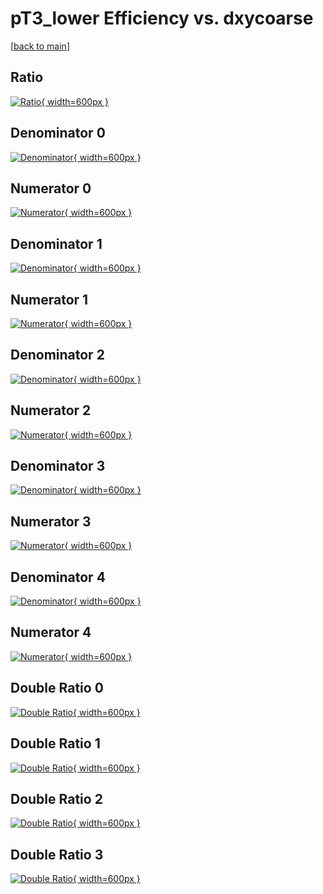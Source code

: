 # pT3_lower Efficiency vs. dxycoarse

[[back to main](./)]



## Ratio

[![Ratio](../mtv/var/pT3_lower_base_0_-1_eff_dxycoarse.png){ width=600px }](../mtv/var/pT3_lower_base_0_-1_eff_dxycoarse.pdf)

## Denominator 0

[![Denominator](../mtv/den/pT3_lower_base_0_-1_eff_dxycoarse_den0.png){ width=600px }](../mtv/den/pT3_lower_base_0_-1_eff_dxycoarse_den0.pdf)

## Numerator 0

[![Numerator](../mtv/num/pT3_lower_base_0_-1_eff_dxycoarse_num0.png){ width=600px }](../mtv/num/pT3_lower_base_0_-1_eff_dxycoarse_num0.pdf)

## Denominator 1

[![Denominator](../mtv/den/pT3_lower_base_0_-1_eff_dxycoarse_den1.png){ width=600px }](../mtv/den/pT3_lower_base_0_-1_eff_dxycoarse_den1.pdf)

## Numerator 1

[![Numerator](../mtv/num/pT3_lower_base_0_-1_eff_dxycoarse_num1.png){ width=600px }](../mtv/num/pT3_lower_base_0_-1_eff_dxycoarse_num1.pdf)

## Denominator 2

[![Denominator](../mtv/den/pT3_lower_base_0_-1_eff_dxycoarse_den2.png){ width=600px }](../mtv/den/pT3_lower_base_0_-1_eff_dxycoarse_den2.pdf)

## Numerator 2

[![Numerator](../mtv/num/pT3_lower_base_0_-1_eff_dxycoarse_num2.png){ width=600px }](../mtv/num/pT3_lower_base_0_-1_eff_dxycoarse_num2.pdf)

## Denominator 3

[![Denominator](../mtv/den/pT3_lower_base_0_-1_eff_dxycoarse_den3.png){ width=600px }](../mtv/den/pT3_lower_base_0_-1_eff_dxycoarse_den3.pdf)

## Numerator 3

[![Numerator](../mtv/num/pT3_lower_base_0_-1_eff_dxycoarse_num3.png){ width=600px }](../mtv/num/pT3_lower_base_0_-1_eff_dxycoarse_num3.pdf)

## Denominator 4

[![Denominator](../mtv/den/pT3_lower_base_0_-1_eff_dxycoarse_den4.png){ width=600px }](../mtv/den/pT3_lower_base_0_-1_eff_dxycoarse_den4.pdf)

## Numerator 4

[![Numerator](../mtv/num/pT3_lower_base_0_-1_eff_dxycoarse_num4.png){ width=600px }](../mtv/num/pT3_lower_base_0_-1_eff_dxycoarse_num4.pdf)

## Double Ratio 0

[![Double Ratio](../mtv/ratio/pT3_lower_base_0_-1_eff_dxycoarse_ratio0.png){ width=600px }](../mtv/ratio/pT3_lower_base_0_-1_eff_dxycoarse_ratio0.pdf)

## Double Ratio 1

[![Double Ratio](../mtv/ratio/pT3_lower_base_0_-1_eff_dxycoarse_ratio1.png){ width=600px }](../mtv/ratio/pT3_lower_base_0_-1_eff_dxycoarse_ratio1.pdf)

## Double Ratio 2

[![Double Ratio](../mtv/ratio/pT3_lower_base_0_-1_eff_dxycoarse_ratio2.png){ width=600px }](../mtv/ratio/pT3_lower_base_0_-1_eff_dxycoarse_ratio2.pdf)

## Double Ratio 3

[![Double Ratio](../mtv/ratio/pT3_lower_base_0_-1_eff_dxycoarse_ratio3.png){ width=600px }](../mtv/ratio/pT3_lower_base_0_-1_eff_dxycoarse_ratio3.pdf)

